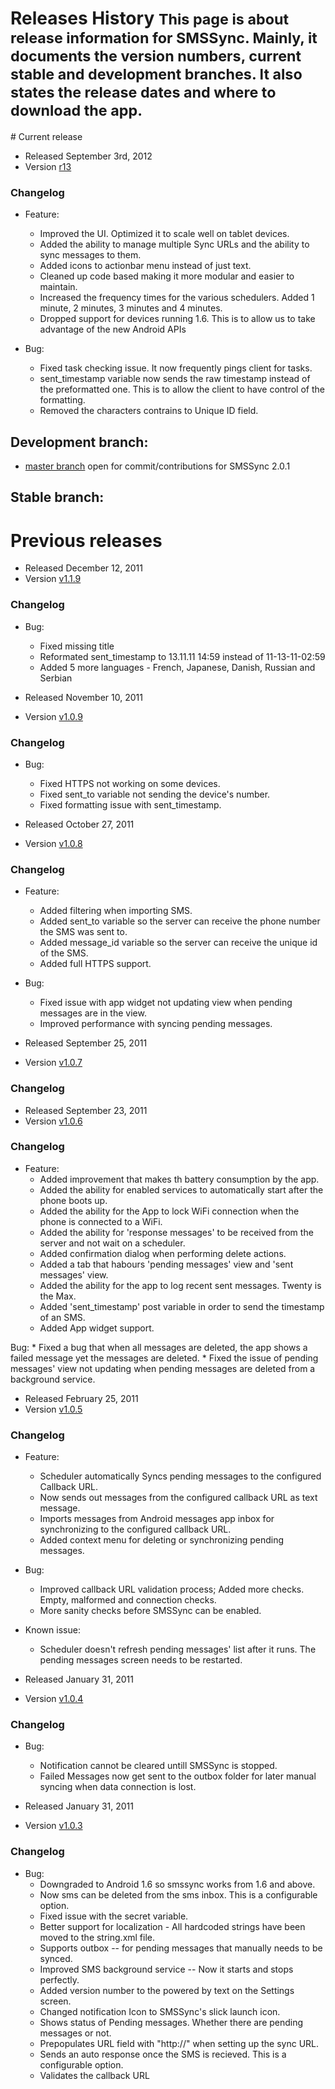<div class="page-header">
    <h1>Releases History <small>This page is about release information for SMSSync. Mainly, it documents the version numbers, current stable and development branches. It also states the release dates and where to download the app.</small></h1>
</div>
# Current release

* Released September 3rd, 2012
* Version [r13](https://github.com/ushahidi/SMSSync/tree/v2.0.0)

### Changelog

* Feature:
    * Improved the UI. Optimized it to scale well on tablet devices.
    * Added the ability to manage multiple Sync URLs and the ability to sync messages to them.
    * Added icons to actionbar menu instead of just text.
    * Cleaned up code based making it more modular and easier to maintain.
    * Increased the frequency times for the various schedulers. Added 1 minute, 2 minutes, 3 minutes and 4 minutes.
    * Dropped support for devices running 1.6. This is to allow us to take advantage of the new Android APIs

* Bug:
    * Fixed task checking issue. It now frequently pings client for tasks.
    * sent_timestamp variable  now sends the raw timestamp instead of the preformatted one. This is to allow the client to have control of the formatting.
    * Removed the characters contrains to Unique ID field.

## Development branch:

* [master branch](https://github.com/eyedol/smssync/) open for commit/contributions for SMSSync 2.0.1

## Stable branch:


# Previous releases

* Released December 12, 2011
* Version [v1.1.9](https://github.com/ushahidi/SMSSync/tree/v1.1.9)
### Changelog

* Bug:
    * Fixed missing title
    * Reformated sent_timestamp to 13.11.11 14:59 instead of 11-13-11-02:59
    * Added 5 more languages - French, Japanese, Danish, Russian and Serbian

* Released November 10, 2011
* Version [v1.0.9](https://github.com/ushahidi/SMSSync/tree/v1.0.9)

### Changelog

* Bug:
    * Fixed HTTPS not working on some devices.
    * Fixed sent_to variable not sending the device's number. 
    * Fixed formatting issue with sent_timestamp.

* Released October 27, 2011
* Version [v1.0.8](https://github.com/ushahidi/SMSSync/tree/v1.0.8)

### Changelog

* Feature:
    * Added filtering when importing SMS.
    * Added sent_to variable so the server can receive the phone number the SMS was sent to.
    * Added message_id variable so the server can receive the unique id of the SMS.
    * Added full HTTPS support.
  
* Bug:
    * Fixed issue with app widget not updating  view when pending messages are in the view.
    * Improved performance with syncing pending messages. 


* Released September 25, 2011
* Version [v1.0.7](https://github.com/ushahidi/SMSSync/tree/v1.0.7)

### Changelog


* Released September 23, 2011
* Version [v1.0.6](https://github.com/ushahidi/SMSSync/tree/v1.0.6)

### Changelog

* Feature:
    * Added improvement that makes th battery consumption by the app.
    * Added the ability for enabled services to automatically start after the phone boots up.
    * Added the ability for the App to lock WiFi connection when the phone is connected to a WiFi.
    * Added the ability for 'response messages' to be received from the server and not wait on a scheduler.
    * Added confirmation dialog when performing delete actions.
    * Added a tab that habours 'pending messages' view and 'sent messages' view.
    * Added the ability for the app to log recent sent messages. Twenty is the Max.
    * Added 'sent_timestamp' post variable in order to send the timestamp of an SMS.
    * Added App widget support.

Bug:
    * Fixed a bug that when all messages are deleted, the app shows a failed message yet the messages are deleted.
    * Fixed the issue of pending messages' view not updating when pending messages are deleted from a background service.


* Released February 25, 2011
* Version [v1.0.5](https://github.com/ushahidi/SMSSync/tree/v1.0.5)

### Changelog

* Feature:
    * Scheduler automatically Syncs pending messages to the configured Callback URL.
    * Now sends out messages from the configured callback URL as text message.
    * Imports messages from Android messages app inbox for synchronizing to the configured callback URL.
    * Added context menu for deleting or synchronizing pending messages.   

* Bug:
    * Improved callback URL validation process; Added more checks. Empty, malformed and connection checks.
    * More sanity checks before SMSSync can be enabled. 

* Known issue:
    * Scheduler doesn't refresh pending messages' list after it runs. The pending messages screen needs to be restarted. 


* Released January 31, 2011
* Version [v1.0.4](https://github.com/ushahidi/SMSSync/tree/v1.0.4)

### Changelog

* Bug:
    * Notification cannot be cleared untill SMSSync is stopped.
    * Failed Messages now get sent to the outbox folder for later manual syncing when data connection is lost.

* Released January 31, 2011
* Version [v1.0.3](https://github.com/ushahidi/SMSSync/tree/v1.0.4)

### Changelog

* Bug:
    * Downgraded to Android 1.6 so smssync works from 1.6 and above.
    * Now sms can be deleted from the sms inbox. This is a configurable option. 
    * Fixed issue with the secret variable.
    * Better support for localization - All hardcoded strings have been moved to the string.xml file.
    * Supports outbox -- for pending messages that manually needs to be synced.
    * Improved SMS background service -- Now it starts and stops perfectly.
    * Added version number to the powered by text on the Settings screen.
    * Changed notification Icon to SMSSync's slick launch icon.
    * Shows status of Pending messages. Whether there are pending messages or not.
    * Prepopulates URL field with "http://" when setting up the sync URL.
    * Sends an auto response once the SMS is recieved. This is a configurable option.
    * Validates the callback URL 
